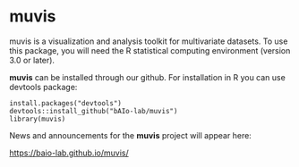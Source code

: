 # muvis
<!---[![Build Status](https://travis-ci.org/bAIo-lab/muvis.svg?branch=master)](https://travis-ci.org/bAIo-lab/muvis)--->

muvis is a visualization and analysis toolkit for multivariate datasets.  To use this package, you 
will need the R statistical computing environment (version 3.0 or later).

**muvis** can be installed through our github.
For installation in R you can use devtools package:

```{r}
install.packages("devtools")
devtools::install_github("bAIo-lab/muvis")
library(muvis)
```


News and announcements for the **muvis** project will appear here:

https://baio-lab.github.io/muvis/


